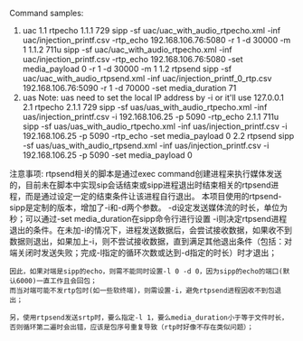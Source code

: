 Command samples:

1. uac
1.1 rtpecho
1.1.1 729
    sipp -sf uac/uac_with_audio_rtpecho.xml -inf uac/injection_printf.csv -rtp_echo 192.168.106.76:5080 -r 1 -d 30000 -m 1
1.1.2 711u
    sipp -sf uac/uac_with_audio_rtpecho.xml -inf uac/injection_printf.csv -rtp_echo 192.168.106.76:5080 -set media_payload 0 -r 1 -d 30000 -m 1
1.2 rtpsend
    sipp -sf uac/uac_with_audio_rtpsend.xml -inf uac/injection_printf_0_rtp.csv 192.168.106.76:5090 -r 1 -d 70000 -set media_duration 71
2. uas
    Note: uas need to set the local IP address by -i or it'll use 127.0.0.1
2.1 rtpecho
2.1.1 729
    sipp -sf uas/uas_with_audio_rtpecho.xml -inf uas/injection_printf.csv -i 192.168.106.25 -p 5090 -rtp_echo
2.1.1 711u
    sipp -sf uas/uas_with_audio_rtpecho.xml -inf uas/injection_printf.csv -i 192.168.106.25 -p 5090 -rtp_echo -set media_payload 0
2.2 rtpsend
    sipp -sf uas/uas_with_audio_rtpsend.xml -inf uas/injection_printf.csv -i 192.168.106.25 -p 5090 -set media_payload 0 

注意事项:
    rtpsend相关的脚本是通过exec command创建进程来执行媒体发送的，目前未在脚本中实现sip会话结束或sipp进程退出时结束相关的rtpsend进程，而是通过设定一定的结束条件让该进程自行退出。
    本项目使用的rtpsend-sipp是定制的版本，增加了-i和-d两个参数。
    -d设定发送媒体流的时长，单位为秒；可以通过-set media_duration在sipp命令行进行设置
    -i则决定rtpsend进程退出的条件。在未加-i的情况下，进程发送数据后，会尝试接收数据，如果收不到数据则退出，如果加上-i，则不尝试接收数据，直到满足其他退出条件（包括：对端关闭时发送失败；完成-l指定的循环次数或达到-d指定的时长）时才退出；

    因此，如果对端是sipp的echo，则需不能同时设置-l 0 -d 0，因为sipp的echo的端口(默认6000)一直工作且会回包；
    而当对端可能不发rtp包时(如一些软终端)，则需设置-i，避免rtpsend进程因收不到包退出；

    另，使用rtpsend发送srtp时，要么指定-l 1，要么media_duration小于等于文件时长，否则循环第二遍时会出错，应该是包序号重复导致（rtp时好像不存在类似问题）；